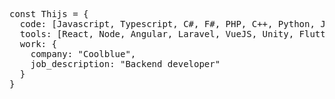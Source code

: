 <pre>const Thijs = {
  code: [Javascript, Typescript, C#, F#, PHP, C++, Python, Java, Blade, Dart, SQL, CSS],
  tools: [React, Node, Angular, Laravel, VueJS, Unity, Flutter],
  work: {
    company: "Coolblue",
    job_description: "Backend developer"
  }
}</pre>
